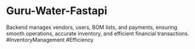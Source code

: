 # Guru-Water-Fastapi
 Backend manages vendors, users, BOM lists, and payments, ensuring smooth operations, accurate inventory, and efficient financial transactions. #InventoryManagement #Efficiency

